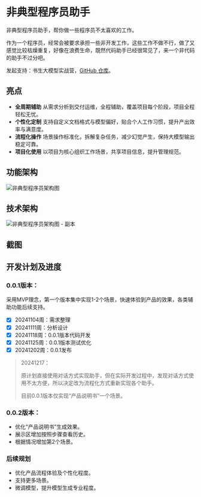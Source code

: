 # 非典型程序员助手

非典型程序员助手，帮你做一些程序员不太喜欢的工作。

作为一个程序员，经常会被要求承担一些非开发工作，这些工作不做不行，做了又感觉比较枯燥重复，好像在浪费生命，既然代码助手已经很常见了，来一个非代码的助手不过分吧。

发起支持：书生大模型实战营，[GitHub 仓库](https://github.com/InternLM/Tutorial)。

## 亮点

- **全周期辅助**
从需求分析到交付运维，全程辅助，覆盖项目每个阶段，项目全程轻松无忧。
- **个性化定制**
支持自定义文档格式与模型偏好，贴合个人工作习惯，提升产出效率与满意度。
- **流程化操作**
场景操作标准化，拆解复杂任务，减少幻觉产生，保持大模型输出稳定可靠。
- **项目化使用**
以项目为核心组织工作场景，共享项目信息，提升管理规范。


## 功能架构

![非典型程序员架构图](https://github.com/user-attachments/assets/5018356e-a259-46e3-ae26-14ec0be61b67)

## 技术架构

![非典型程序员架构图 - 副本](https://github.com/user-attachments/assets/c744930e-2119-480d-916e-4aee6394c57d)

## 截图


## 开发计划及进度

### 0.0.1版本：
  
采用MVP理念，第一个版本集中实现1-2个场景，快速体验到产品的效果，各类辅助功能后续支持。

- [x] 20241104周：需求整理
- [x] 20241111周：分析设计
- [x] 20241118周：0.0.1版本代码开发
- [x] 20241125周：0.0.1版本测试优化
- [x] 20241202周：0.0.1发布

> 20241217：
>
> 原计划直接使用对话方式实现助手，但在实际开发过程中，发现对话方式使用不太方便，所以决定改为流程化方式重新实现各个助手。
> 
> 目前0.0.1版本仅实现“产品说明书”一个场景。

### 0.0.2版本：
  
- 优化“产品说明书”生成效果。
- 展示区增加按照步骤查看历史。
- 根据情况增加第2个场景。

### 后续规划

- 优化产品流程体验及个性化程度。
- 支持更多场景。
- 微调模型，提升模型生成专业程度。
